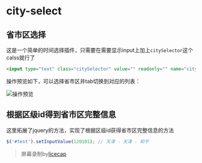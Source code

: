 # city-select

## 省市区选择
这是一个简单的时间选择插件，只需要在需要显示input上加上`citySelector`这个calss就行了

```html
<input type="text" class="citySelector" value="" readonly="" name="citySelector" >
```
操作预览如下，可以选择省市区并tab切换到对应的列表：

![操作预览](http://7xl2p7.com1.z0.glb.clouddn.com/city-select.gif)


## 根据区级id得到省市区完整信息

这里拓展了jquery的方法，实现了根据区级id获得省市区完整信息的方法

```js
$('#test').setInputValue(120101); // 天津 - 天津 - 和平
```

> 屏幕录制by[licecap](http://www.cockos.com/licecap/)